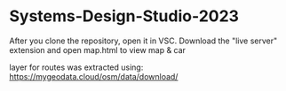 # Systems-Design-Studio-2023

After you clone the repository, open it in VSC. Download the "live server" extension and open map.html to view map & car


layer for routes was extracted using:
https://mygeodata.cloud/osm/data/download/